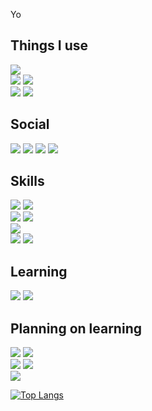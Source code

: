 Yo
## Things I use
[<img src="https://img.shields.io/badge/Artix_Linux-10A0CC?style=for-the-badge&logo=artix-linux&logoColor=white">](https://artixlinux.org)\
[<img src="https://img.shields.io/badge/NeoVim-57A143?&style=for-the-badge&logo=neovim&logoColor=white">](https://github.com/m3dry/dotfiles/tree/master/.config/nvim)
[<img src="https://img.shields.io/badge/Emacs-7F5AB6?&style=for-the-badge&logo=gnu-emacs&logoColor=white">](https://github.com/m3dry/doom-emacs)\
[<img src="https://img.shields.io/badge/Dwm-005577?&style=for-the-badge&logo=dwm&logoColor=white">](https://github.com/m3dry/dwm)
[<img src="https://img.shields.io/badge/St-005577?&style=for-the-badge&logo=suckless&logoColor=white">](https://github.com/m3dry/st)
## Social
[<img src="https://img.shields.io/badge/M3dry-FF4500?style=for-the-badge&logo=reddit&logoColor=white">](https://reddit.com/u/M3dry)
[<img src="https://img.shields.io/badge/M3dry2528-7289DA?style=for-the-badge&logo=discord&logoColor=white">](https://discord.com/users/336522279498416138)
[<img src="https://img.shields.io/badge/M3dry-white?style=for-the-badge&logo=github&logoColor=black">](https://github.com/m3dry)
[<img src="https://img.shields.io/badge/M3dry-E4405F?style=for-the-badge&logo=instagram&logoColor=white">](https://instagram.com/M3dry)
## Skills
<img src="https://img.shields.io/badge/Linux-FCC624?style=for-the-badge&logo=linux&logoColor=black"> <img src="https://img.shields.io/badge/C-00599C?style=for-the-badge&logo=c&logoColor=white">\
<img src="https://img.shields.io/badge/NeoVim-57A143?&style=for-the-badge&logo=neovim&logoColor=white">
<img src="https://img.shields.io/badge/Lua-2C2D72?style=for-the-badge&logo=lua&logoColor=white">\
[<img src="https://img.shields.io/badge/Emacs-7F5AB6?&style=for-the-badge&logo=gnu-emacs&logoColor=white">](https://github.com/m3dry/doom-emacs)\
<img src="https://img.shields.io/badge/Github-white?style=for-the-badge&logo=github&logoColor=black">
<img src="https://img.shields.io/badge/Git-F05032?style=for-the-badge&logo=git&logoColor=white">
## Learning
<img src="https://img.shields.io/badge/Go-00ADD8?style=for-the-badge&logo=go&logoColor=white"> <img src="https://img.shields.io/badge/OpenGL-FFFFFF?style=for-the-badge&logo=opengl">
## Planning on learning
<img src="https://img.shields.io/badge/Haskell-5D4F85?style=for-the-badge&logo=haskell&logoColor=white"> <img src="https://img.shields.io/badge/Scala-DC322F?style=for-the-badge&logo=scala&logoColor=white">\
<img src="https://img.shields.io/badge/JavaScript-323330?style=for-the-badge&logo=javascript&logoColor=F7DF1E">
<img src="https://img.shields.io/badge/TypeScript-007ACC?style=for-the-badge&logo=typescript&logoColor=white">\
<img src="https://img.shields.io/badge/Assembly-654FF0?style=for-the-badge">

[![Top Langs](https://github-readme-stats.vercel.app/api/top-langs/?username=M3dry&text_color=eeffff&layout=compact&theme=tokyonight&hide_border=true)](https://github.com/anuraghazra/github-readme-stats)
